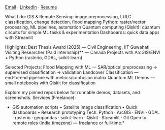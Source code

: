 [Email](revathiiitg@gmail.com) · [LinkedIn](https://www.linkedin.com/in/revathign/) · [Resume](./Revathi_Resume.pdf)
 

 What I do:
GIS & Remote Sensing: image preprocessing, LULC classification, change detection, flood mapping
Python: raster/vector processing, ML pipelines, automation
Quantum computing (Qiskit): quantum circuits for simple ML tasks & experimentation
Dashboards: quick data apps with Streamlit

Highlights:
Best Thesis Award (2025) — Civil Engineering, IIT Guwahati
Visiting Researcher (Paid Internship)** — Canada
Projects with ArcGIS/ENVI + Python (rasterio, GDAL, scikit‑learn)


Selected Projects:
Flood Mapping with ML — SAR/optical preprocessing → supervised classification → validation
Landcover Classification — end‑to‑end pipeline with metrics/confusion matrix
Quantum ML Demos — small notebooks with Qiskit for classification

Explore my pinned repos below for runnable demos, datasets, and screenshots.
Services (Freelance):
- GIS automation scripts • Satellite image classification • Quick dashboards • Research prototyping
Tech:
Python · ArcGIS · ENVI · GDAL · rasterio · geopandas · scikit‑learn · Qiskit · Streamlit · Git
Open to remote roles (India timezone) — freelance or full‑time.*
